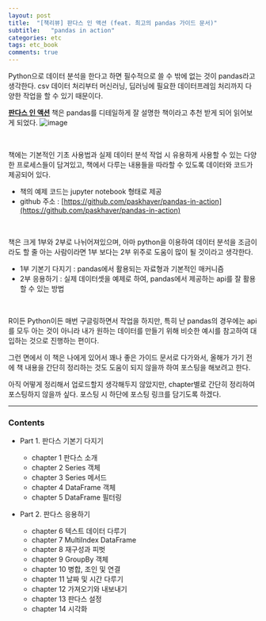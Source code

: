 ```yaml
---
layout: post
title:  "[책리뷰] 판다스 인 액션 (feat. 최고의 pandas 가이드 문서)"
subtitle:   "pandas in action"
categories: etc
tags: etc_book 
comments: true
---
```


Python으로 데이터 분석을 한다고 하면 필수적으로 쓸 수 밖에 없는 것이 pandas라고 생각한다. csv 데이터 처리부터 머신러닝, 딥러닝에 필요한 데이터프레임 처리까지 다양한 작업을 할 수 있기 때문이다.

**[판다스 인 액션](http://www.yes24.com/Product/Goods/112208378)** 책은 pandas를 디테일하게 잘 설명한 책이라고 추천 받게 되어 읽어보게 되었다.
![image](https://user-images.githubusercontent.com/54492747/199372840-50a621b8-5f7b-42f1-ae1b-ab8ce401df7c.png)

<br>

책에는 기본적인 기초 사용법과 실제 데이터 분석 작업 시 유용하게 사용할 수 있는 다양한 프로세스들이 담겨있고, 책에서 다루는 내용들을 따라할 수 있도록 데이터와 코드가 제공되어 있다.
* 책의 예제 코드는 jupyter notebook 형태로 제공
* github 주소 : [https://github.com/paskhaver/pandas-in-action](https://github.com/paskhaver/pandas-in-action)

<br>

책은 크게 1부와 2부로 나뉘어져있으며, 아마 python을 이용하여 데이터 분석을 조금이라도 할 줄 아는 사람이라면 1부 보다는 2부 위주로 도움이 많이 될 것이라고 생각한다.
* 1부 기본기 다지기 : pandas에서 활용되는 자료형과 기본적인 매커니즘
* 2부 응용하기 : 실제 데이터셋을 예제로 하여, pandas에서 제공하는 api를 잘 활용할 수 있는 방법

<br>

R이든 Python이든 매번 구글링하면서 작업을 하지만, 특히 난 pandas의 경우에는 api를 모두 아는 것이 아니라 내가 원하는 데이터를 만들기 위해 비슷한 예시를 참고하여 대입하는 것으로 진행하는 편이다.

그런 면에서 이 책은 나에게 있어서 꽤나 좋은 가이드 문서로 다가와서, 올해가 가기 전에 책 내용을 간단히 정리하는 것도 도움이 되지 않을까 하여 포스팅을 해보려고 한다.

아직 어떻게 정리해서 업로드할지 생각해두지 않았지만, chapter별로 간단히 정리하여 포스팅하지 않을까 싶다. 포스팅 시 하단에 포스팅 링크를 담기도록 하겠다.


------
### Contents
- Part 1. 판다스 기본기 다지기
  - chapter 1 판다스 소개
  - chapter 2 Series 객체
  - chapter 3 Series 메서드
  - chapter 4 DataFrame 객체
  - chapter 5 DataFrame 필터링

- Part 2. 판다스 응용하기
  - chapter 6 텍스트 데이터 다루기
  - chapter 7 MultiIndex DataFrame
  - chapter 8 재구성과 피벗
  - chapter 9 GroupBy 객체
  - chapter 10 병합, 조인 및 연결
  - chapter 11 날짜 및 시간 다루기
  - chapter 12 가져오기와 내보내기
  - chapter 13 판다스 설정
  - chapter 14 시각화



